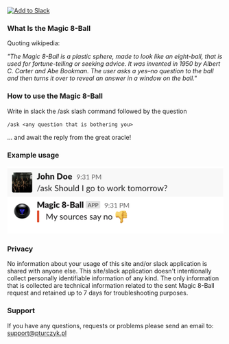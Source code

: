 <a href="https://slack.com/oauth/v2/authorize?client_id=962873913474.963386515618&scope=commands" rel="Add to slack">![Add to Slack](https://platform.slack-edge.com/img/add_to_slack.png)</a>

[](#what-is-it)
### What Is the Magic 8-Ball
Quoting wikipedia:

_"The Magic 8-Ball is a plastic sphere, made to look like an eight-ball, that is used for fortune-telling or seeking advice. It was invented in 1950 by Albert C. Carter and Abe Bookman. The user asks a yes–no question to the ball and then turns it over to reveal an answer in a window on the ball."_

[](#how-to-use-it)
### How to use the Magic 8-Ball

Write in slack the /ask slash command followed by the question
```
/ask <any question that is bothering you>
```
... and await the reply from the great oracle!

[](#example-usage)
### Example usage

![Screen](https://raw.githubusercontent.com/pturczyk/assets/eightball/imgs/screen.png)

[](#privacy)
### Privacy

No information about your usage of this site and/or slack application is shared with anyone else. This site/slack application doesn't intentionally collect personally identifiable information of any kind. The only information that is collected are technical information related to the sent Magic 8-Ball request and retained up to 7 days for troubleshooting purposes.

[](#support)
### Support
If you have any questions, requests or problems please send an email to: [support@pturczyk.pl](mailto:support@pturczyk.pl)
